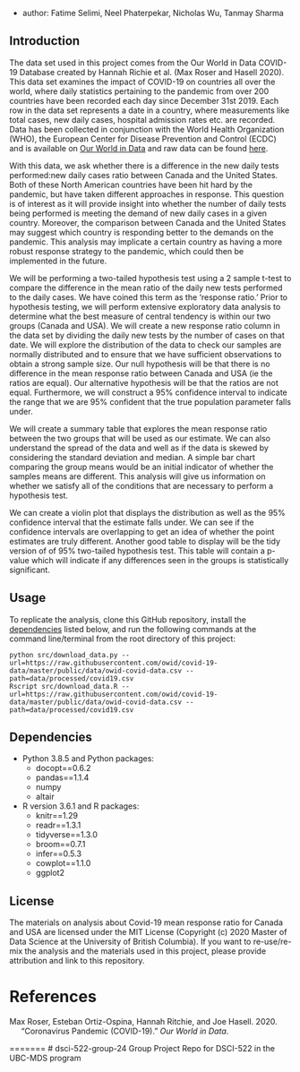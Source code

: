 
-   author: Fatime Selimi, Neel Phaterpekar, Nicholas Wu, Tanmay Sharma

## Introduction

The data set used in this project comes from the Our World in Data
COVID-19 Database created by Hannah Richie et al. (Max Roser and Hasell
2020). This data set examines the impact of COVID-19 on countries all
over the world, where daily statistics pertaining to the pandemic from
over 200 countries have been recorded each day since December 31st 2019.
Each row in the data set represents a date in a country, where
measurements like total cases, new daily cases, hospital admission rates
etc. are recorded. Data has been collected in conjunction with the World
Health Organization (WHO), the European Center for Disease Prevention
and Control (ECDC) and is available on [Our World in
Data](https://ourworldindata.org/coronavirus) and raw data can be found
[here](https://raw.githubusercontent.com/owid/covid-19-data/master/public/data/owid-covid-data.csv).

With this data, we ask whether there is a difference in the new daily
tests performed:new daily cases ratio between Canada and the United
States. Both of these North American countries have been hit hard by the
pandemic, but have taken different approaches in response. This question
is of interest as it will provide insight into whether the number of
daily tests being performed is meeting the demand of new daily cases in
a given country. Moreover, the comparison between Canada and the United
States may suggest which country is responding better to the demands on
the pandemic. This analysis may implicate a certain country as having a
more robust response strategy to the pandemic, which could then be
implemented in the future.

We will be performing a two-tailed hypothesis test using a 2 sample
t-test to compare the difference in the mean ratio of the daily new
tests performed to the daily cases. We have coined this term as the
‘response ratio.’ Prior to hypothesis testing, we will perform extensive
exploratory data analysis to determine what the best measure of central
tendency is within our two groups (Canada and USA). We will create a new
response ratio column in the data set by dividing the daily new tests by
the number of cases on that date. We will explore the distribution of
the data to check our samples are normally distributed and to ensure
that we have sufficient observations to obtain a strong sample size. Our
null hypothesis will be that there is no difference in the mean response
ratio between Canada and USA (ie the ratios are equal). Our alternative
hypothesis will be that the ratios are not equal. Furthermore, we will
construct a 95% confidence interval to indicate the range that we are
95% confident that the true population parameter falls under.

We will create a summary table that explores the mean response ratio
between the two groups that will be used as our estimate. We can also
understand the spread of the data and well as if the data is skewed by
considering the standard deviation and median. A simple bar chart
comparing the group means would be an initial indicator of whether the
samples means are different. This analysis will give us information on
whether we satisfy all of the conditions that are necessary to perform a
hypothesis test.

We can create a violin plot that displays the distribution as well as
the 95% confidence interval that the estimate falls under. We can see if
the confidence intervals are overlapping to get an idea of whether the
point estimates are truly different. Another good table to display will
be the tidy version of of 95% two-tailed hypothesis test. This table
will contain a p-value which will indicate if any differences seen in
the groups is statistically significant.

## Usage

To replicate the analysis, clone this GitHub repository, install the
[dependencies](#dependencies) listed below, and run the following
commands at the command line/terminal from the root directory of this
project:

    python src/download_data.py --url=https://raw.githubusercontent.com/owid/covid-19-data/master/public/data/owid-covid-data.csv --path=data/processed/covid19.csv
    Rscript src/download_data.R --url=https://raw.githubusercontent.com/owid/covid-19-data/master/public/data/owid-covid-data.csv --path=data/processed/covid19.csv

## Dependencies

-   Python 3.8.5 and Python packages:
    -   docopt==0.6.2
    -   pandas==1.1.4
    -   numpy
    -   altair
-   R version 3.6.1 and R packages:
    -   knitr==1.29
    -   readr==1.3.1
    -   tidyverse==1.3.0
    -   broom==0.7.1
    -   infer==0.5.3
    -   cowplot==1.1.0
    -   ggplot2

## License

The materials on analysis about Covid-19 mean response ratio for Canada
and USA are licensed under the MIT License (Copyright (c) 2020 Master of
Data Science at the University of British Columbia). If you want to
re-use/re-mix the analysis and the materials used in this project,
please provide attribution and link to this repository.

# References

<div id="refs" class="references csl-bib-body hanging-indent">

<div id="ref-owidcoronavirus" class="csl-entry">

Max Roser, Esteban Ortiz-Ospina, Hannah Ritchie, and Joe Hasell. 2020.
“Coronavirus Pandemic (COVID-19).” *Our World in Data*.

</div>

</div>
=======
# dsci-522-group-24
Group Project Repo for DSCI-522 in the UBC-MDS program

